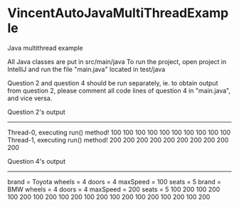 # VincentAutoJavaMultiThreadExample
Java multithread example

All Java classes are put in src/main/java
To run the project, open project in IntelliJ and run the file "main.java" located in test/java

Question 2 and question 4 should be run separately, ie.
to obtain output from question 2, please comment all code lines of question 4 in "main.java",
and vice versa.

Question 2's output
********************************
Thread-0, executing run() method!
100
100
100
100
100
100
100
100
100
100
Thread-1, executing run() method!
200
200
200
200
200
200
200
200
200
200



Question 4's output
********************************
brand = Toyota
wheels = 4
doors = 4
maxSpeed = 100
seats = 5
brand = BMW
wheels = 4
doors = 4
maxSpeed = 200
seats = 5
100
200
100
200
100
200
100
200
100
200
100
200
100
200
100
200
100
200
100
200
